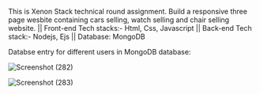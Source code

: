 This is Xenon Stack technical round assignment. Build a responsive three page wesbite containing cars selling, watch selling and chair selling website. ||  Front-end Tech stacks:- Html, Css, Javascript || Back-end Tech stack:- Nodejs,  Ejs || Database: MongoDB


Databse entry for different users in MongoDB database:


![Screenshot (282)](https://github.com/Vkpro55/xenon-final/assets/83464767/c8ecbc1b-084b-404f-87ae-9437d3fb7468)

![Screenshot (283)](https://github.com/Vkpro55/xenon-final/assets/83464767/a99c31dd-f0e6-49cb-ad74-dab08f0ebcc7)

